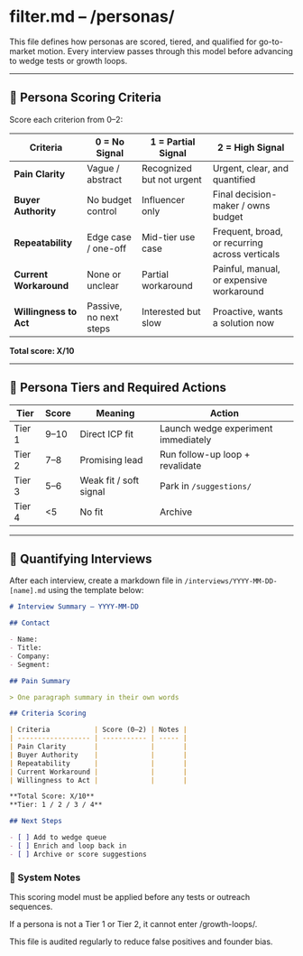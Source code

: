 # filter.md – /personas/

This file defines how personas are scored, tiered, and qualified for go-to-market motion. Every interview passes through this model before advancing to wedge tests or growth loops.

---

## 🎯 Persona Scoring Criteria

Score each criterion from 0–2:

| Criteria               | 0 = No Signal          | 1 = Partial Signal        | 2 = High Signal                                |
| ---------------------- | ---------------------- | ------------------------- | ---------------------------------------------- |
| **Pain Clarity**       | Vague / abstract       | Recognized but not urgent | Urgent, clear, and quantified                  |
| **Buyer Authority**    | No budget control      | Influencer only           | Final decision-maker / owns budget             |
| **Repeatability**      | Edge case / one-off    | Mid-tier use case         | Frequent, broad, or recurring across verticals |
| **Current Workaround** | None or unclear        | Partial workaround        | Painful, manual, or expensive workaround       |
| **Willingness to Act** | Passive, no next steps | Interested but slow       | Proactive, wants a solution now                |

**Total score: X/10**

---

## 🎯 Persona Tiers and Required Actions

| Tier   | Score | Meaning                | Action                              |
| ------ | ----- | ---------------------- | ----------------------------------- |
| Tier 1 | 9–10  | Direct ICP fit         | Launch wedge experiment immediately |
| Tier 2 | 7–8   | Promising lead         | Run follow-up loop + revalidate     |
| Tier 3 | 5–6   | Weak fit / soft signal | Park in `/suggestions/`             |
| Tier 4 | <5    | No fit                 | Archive                             |

---

## 🧪 Quantifying Interviews

After each interview, create a markdown file in `/interviews/YYYY-MM-DD-[name].md` using the template below:

```markdown
# Interview Summary – YYYY-MM-DD

## Contact

- Name:
- Title:
- Company:
- Segment:

## Pain Summary

> One paragraph summary in their own words

## Criteria Scoring

| Criteria           | Score (0–2) | Notes |
| ------------------ | ----------- | ----- |
| Pain Clarity       |             |       |
| Buyer Authority    |             |       |
| Repeatability      |             |       |
| Current Workaround |             |       |
| Willingness to Act |             |       |

**Total Score: X/10**  
**Tier: 1 / 2 / 3 / 4**

## Next Steps

- [ ] Add to wedge queue
- [ ] Enrich and loop back in
- [ ] Archive or score suggestions
```

### 🧠 System Notes

This scoring model must be applied before any tests or outreach sequences.

If a persona is not a Tier 1 or Tier 2, it cannot enter /growth-loops/.

This file is audited regularly to reduce false positives and founder bias.
